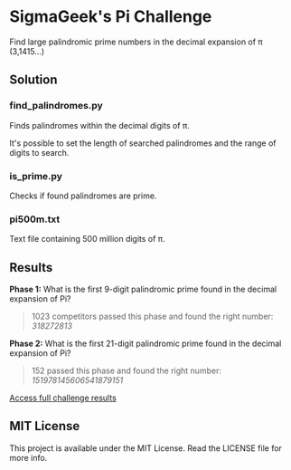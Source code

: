 # SigmaGeek's Pi Challenge

Find large palindromic prime numbers in the decimal expansion of π (3,1415…)

## Solution

### find_palindromes.py

Finds palindromes within the decimal digits of π.

It's possible to set the length of searched palindromes and the range of digits to search.

### is_prime.py

Checks if found palindromes are prime.

### pi500m.txt

Text file containing 500 million digits of π.

## Results

**Phase 1:** What is the first 9-digit palindromic prime found in the decimal expansion of Pi? 

> 1023 competitors passed this phase and found the right number: *318272813*

**Phase 2:** What is the first 21-digit palindromic prime found in the decimal expansion of Pi? 

> 152 passed this phase and found the right number: *151978145606541879151*

[Access full challenge results](https://sigmageek.com/challenge_results/1656603146901x235034290182684670)

## MIT License

This project is available under the MIT License. Read the LICENSE file for more info.